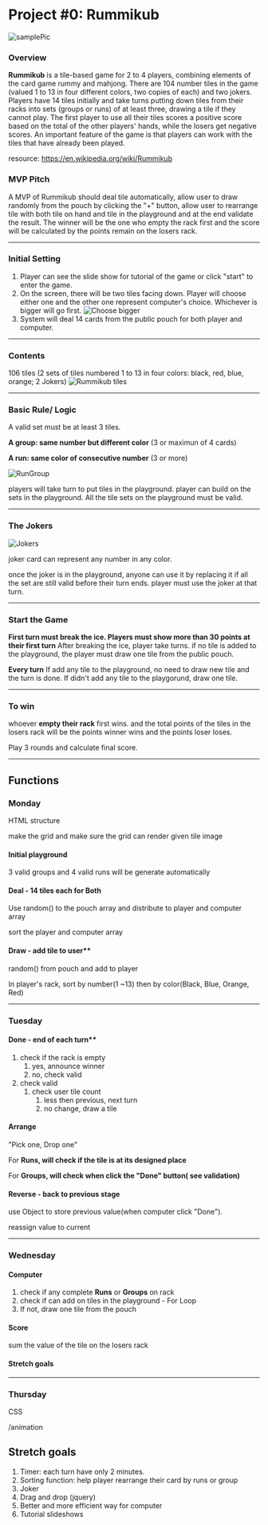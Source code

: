 # Project #0: Rummikub

![samplePic](https://i.imgur.com/vzUVt6W.png)

### Overview

**Rummikub** is a tile-based game for 2 to 4 players, combining elements of the card game rummy and mahjong. There are 104 number tiles in the game (valued 1 to 13 in four different colors, two copies of each) and two jokers. Players have 14 tiles initially and take turns putting down tiles from their racks into sets (groups or runs) of at least three, drawing a tile if they cannot play. The first player to use all their tiles scores a positive score based on the total of the other players' hands, while the losers get negative scores. An important feature of the game is that players can work with the tiles that have already been played.

resource: https://en.wikipedia.org/wiki/Rummikub

### MVP Pitch
A MVP of Rummikub should deal tile automatically, allow user to draw randomly from the pouch by clicking the "+" button, allow user to rearrange tile with both tile on hand and tile in the playground and at the end validate the result. The winner will be the one who empty the rack first and the score will be calculated by the points remain on the losers rack.

---
### Initial Setting
1. Player can see the slide show for tutorial of the game or click "start" to enter the game.
2. On the screen, there will be two tiles facing down. Player will choose either one and the other one represent computer's choice. Whichever is bigger will go first.
![Choose bigger](https://i.imgur.com/CrsunAW.png)
3. System will deal 14 cards from the public pouch for both player and computer.

---
### Contents
106 tiles (2 sets of tiles numbered 1 to 13 in four colors: black, red, blue, orange; 2 Jokers)
![Rummikub tiles](https://i.imgur.com/TWljTkC.png)


---
### Basic Rule/ Logic

A valid set must be at least 3 tiles.

**A group: same number but different color** (3 or maximun of 4 cards)

**A run: same color of consecutive number** (3 or more)

![RunGroup](https://i.imgur.com/MlcEAOS.png)

players will take turn to put tiles in the playground.
player can build on the sets in the playground.
All the tile sets on the playground must be valid.


---
### The Jokers
![Jokers](https://i.imgur.com/UuJqcL2.png)

joker card can represent any number in any color.

once the joker is in the playground, anyone can use it by replacing it if all the set are still valid before their turn ends. player must use the joker at that turn.


---
### Start the Game
**First turn must break the ice. Players must show more than 30 points at their first turn**
After breaking the ice, player take turns. if no tile is added to the playground, the player must draw one tile from the public pouch.

**Every turn**
If add any tile to the playground, no need to draw new tile and the turn is done.
If didn't add any tile to the playgorund, draw one tile.

---
### To win
whoever **empty their rack** first wins. and the total points of the tiles in the losers rack will be the points winner wins and the points loser loses.

Play 3 rounds and calculate final score.



---
## Functions


### Monday

HTML structure

make the grid and make sure the grid can render given tile image

#### Initial playground

3 valid groups and 4 valid runs will be generate automatically

#### Deal - 14 tiles each for Both

Use random() to the pouch array and distribute to player and computer array

sort the player and computer array

#### Draw - add tile to user**

random() from pouch and add to player

In player's rack, sort by number(1 ~13) then by color(Black, Blue, Orange, Red)

---

### Tuesday

#### Done - end of each turn**

1. check if the rack is empty
    1. yes, announce winner
    2. no, check valid
2. check valid
    1. check user tile count
        1. less then previous, next turn
        2. no change, draw a tile

#### Arrange

"Pick one, Drop one"

For **Runs, will check if the tile is at its designed place**

For **Groups, will check when click the "Done" button( see validation)**

#### Reverse - back to previous stage

use Object to store previous value(when computer click "Done").

reassign value to current

---

### Wednesday

#### Computer

1. check if any complete **Runs** or **Groups** on rack
2. check if can add on tiles in the playground - For Loop
3. If not, draw one tile from the pouch

#### Score

sum the value of the tile on the losers rack

#### Stretch goals

---

### Thursday

CSS

/animation

## Stretch goals

1. Timer: each turn have only 2 minutes.
2. Sorting function: help player rearrange their card by runs or group
3. Joker
4. Drag and drop (jquery)
5. Better and more efficient way for computer
6. Tutorial slideshows

